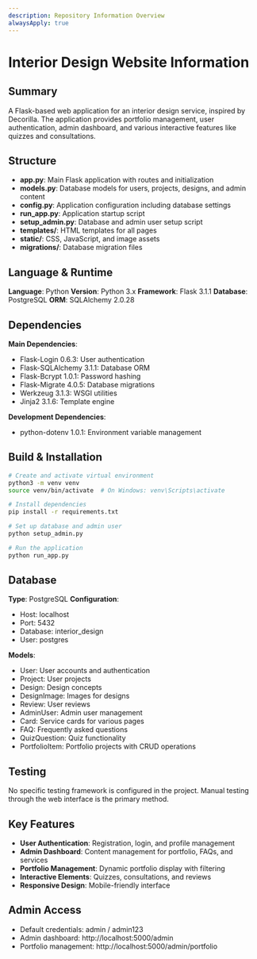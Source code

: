 ```yaml
---
description: Repository Information Overview
alwaysApply: true
---
```


# Interior Design Website Information

## Summary
A Flask-based web application for an interior design service, inspired by Decorilla. The application provides portfolio management, user authentication, admin dashboard, and various interactive features like quizzes and consultations.

## Structure
- **app.py**: Main Flask application with routes and initialization
- **models.py**: Database models for users, projects, designs, and admin content
- **config.py**: Application configuration including database settings
- **run_app.py**: Application startup script
- **setup_admin.py**: Database and admin user setup script
- **templates/**: HTML templates for all pages
- **static/**: CSS, JavaScript, and image assets
- **migrations/**: Database migration files

## Language & Runtime
**Language**: Python
**Version**: Python 3.x
**Framework**: Flask 3.1.1
**Database**: PostgreSQL
**ORM**: SQLAlchemy 2.0.28

## Dependencies
**Main Dependencies**:
- Flask-Login 0.6.3: User authentication
- Flask-SQLAlchemy 3.1.1: Database ORM
- Flask-Bcrypt 1.0.1: Password hashing
- Flask-Migrate 4.0.5: Database migrations
- Werkzeug 3.1.3: WSGI utilities
- Jinja2 3.1.6: Template engine

**Development Dependencies**:
- python-dotenv 1.0.1: Environment variable management

## Build & Installation
```bash
# Create and activate virtual environment
python3 -m venv venv
source venv/bin/activate  # On Windows: venv\Scripts\activate

# Install dependencies
pip install -r requirements.txt

# Set up database and admin user
python setup_admin.py

# Run the application
python run_app.py
```

## Database
**Type**: PostgreSQL
**Configuration**: 
- Host: localhost
- Port: 5432
- Database: interior_design
- User: postgres

**Models**:
- User: User accounts and authentication
- Project: User projects
- Design: Design concepts
- DesignImage: Images for designs
- Review: User reviews
- AdminUser: Admin user management
- Card: Service cards for various pages
- FAQ: Frequently asked questions
- QuizQuestion: Quiz functionality
- PortfolioItem: Portfolio projects with CRUD operations

## Testing
No specific testing framework is configured in the project. Manual testing through the web interface is the primary method.

## Key Features
- **User Authentication**: Registration, login, and profile management
- **Admin Dashboard**: Content management for portfolio, FAQs, and services
- **Portfolio Management**: Dynamic portfolio display with filtering
- **Interactive Elements**: Quizzes, consultations, and reviews
- **Responsive Design**: Mobile-friendly interface

## Admin Access
- Default credentials: admin / admin123
- Admin dashboard: http://localhost:5000/admin
- Portfolio management: http://localhost:5000/admin/portfolio